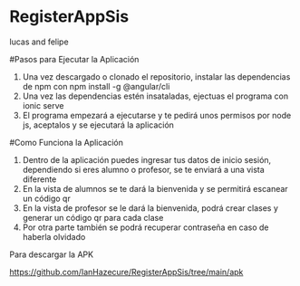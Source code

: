 # RegisterAppSis
 lucas and felipe

#Pasos para Ejecutar la Aplicación
1. Una vez descargado o clonado el repositorio, instalar las dependencias de npm con npm install -g @angular/cli
2. Una vez las dependencias estén insataladas, ejectuas el programa con ionic serve
3. El programa empezará a ejecutarse y te pedirá unos permisos por node js, aceptalos y se ejecutará la aplicación

#Como Funciona la Aplicación
1. Dentro de la aplicación puedes ingresar tus datos de inicio sesión, dependiendo si eres alumno o profesor, se te enviará a una vista diferente
2. En la vista de alumnos se te dará la bienvenida y se permitirá escanear un código qr
3. En la vista de profesor se le dará la bienvenida, podrá crear clases y generar un código qr para cada clase
4. Por otra parte también se podrá recuperar contraseña en caso de haberla olvidado


Para descargar la APK

https://github.com/IanHazecure/RegisterAppSis/tree/main/apk
